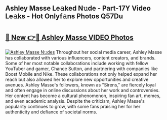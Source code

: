 ## Ashley Masse Le𝚊ked N𝚞de - Part-17Y Video Le𝚊ks - Hot Onlyf𝚊ns Photos Q57Du

# <h2><a href="http://ac26014.deff.icu/?id=Ashley+Masse">🔗 New 👉🔴 Ashley Masse VIDEO Photos</a></h2>

[![Ashley Masse N𝚞des](https://i.imgur.com/rIISA9y.gif)](http://ac26014.deff.icu/?id=Ashley+Masse)
Throughout her social media career, Ashley Masse has collaborated with various influencers, content creators, and brands. Some of her most notable collaborations include working with fellow YouTuber and gamer, Chance Sutton, and partnering with companies like Boost Mobile and Nike. These collaborations not only helped expand her reach but also allowed her to explore new opportunities and creative avenues. Ashley Masse's followers, known as "Sirens," are fiercely loyal and often engage in online discussions about her work and controversies. Her content has become a cultural phenomenon, inspiring fan art, memes, and even academic analysis. Despite the criticism, Ashley Masse's popularity continues to grow, with some fans praising her for her authenticity and defiance of societal norms.
